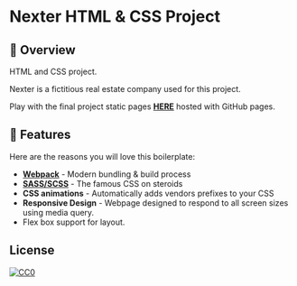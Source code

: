 # Nexter HTML & CSS Project

## :balloon: Overview

HTML and CSS project.

Nexter is a fictitious real estate company used for this project.

Play with the final project static pages **[HERE](https://marknjo.github.io/nexter/)** hosted with GitHub pages.

## :mega: Features

Here are the reasons you will love this boilerplate:

- **[Webpack](https://webpack.js.org/)** - Modern bundling & build process
- **[SASS/SCSS](https://sass-lang.com/)** - The famous CSS on steroids
- **CSS animations** - Automatically adds vendors prefixes to your CSS
- **Responsive Design** - Webpage designed to respond to all screen sizes using media query.
- Flex box support for layout.

## License

[![CC0](http://mirrors.creativecommons.org/presskit/buttons/88x31/svg/cc-zero.svg)](https://creativecommons.org/publicdomain/zero/1.0/)

